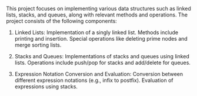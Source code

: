 
This project focuses on implementing various data structures such as linked lists, stacks, and queues, along with relevant methods and operations.
The project consists of the following components:

 1) Linked Lists:
 Implementation of a singly linked list.
 Methods include printing and insertion.
 Special operations like deleting prime nodes and merge sorting lists.

 2) Stacks and Queues:
 Implementations of stacks and queues using linked lists.
 Operations include push/pop for stacks and add/delete for queues.

 3) Expression Notation Conversion and Evaluation:
 Conversion between different expression notations (e.g., infix to postfix).
 Evaluation of expressions using stacks.
 
